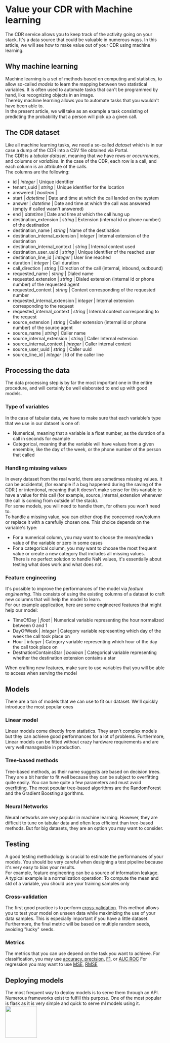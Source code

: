 
# Value your CDR with Machine learning  
The CDR service allows you to keep track of the activity going on your stack. It's a data source that could be valuable in numerous ways. In this article, we will see how to make value out of your CDR using machine learning.  
  
## Why machine learning  
Machine learning is a set of methods based on computing and statistics, to allow so-called *models* to learn the mapping between two statistical variables. It is often used to automate tasks that can't be programmed by hand, like recognizing objects in an image.  
Thereby machine learning allows you to automate tasks that you wouldn't have been able to.  
In the present article, we will take as an example a task consisting of predicting the probability that a person will pick up a given call.  
  
## The CDR dataset  
Like all machine learning tasks, we need a so-called *dataset* which is in our case a dump of the CDR into a CSV file obtained via Portal.  
The CDR is a *tabular dataset*, meaning that we have rows or *occurrences*, and columns or *variables*. In the case of the CDR, each row is a call, and each column is an attribute of the calls.  
The columns are the following:  
- id | *integer* | Unique identifier  
- tenant_uuid | *string* | Unique identifier for the location  
- answered | *boolean* |  
- start | *datetime* | Date and time at which the call landed on the system  
- answer | *datetime* | Date and time at which the call was answered (empty if called wasn't answered)  
- end | *datetime* | Date and time at which the call hung up  
- destination_extension | *string* | Extension (internal id or phone number) of the destination  
- destination_name | *string* | Name of the destination  
- destination_internal_extension | *integer* | Internal extension of the destination  
- destination_internal_context | *string* | Internal context used  
- destination_user_uuid | *string* | Unique identifier of the reached user  
- destination_line_id | *integer* | User line reached  
- duration | *integer* | Call duration  
- call_direction | *string* | Direction of the call (internal, inbound, outbound)  
- requested_name | *string* | Dialed name  
- requested_extension | *string* | Dialed extension (internal id or phone number) of the requested agent  
- requested_context | *string* | Context corresponding of the requested number  
- requested_internal_extension | *integer* | Internal extension corresponding to the request  
- requested_internal_context | *string* | Internal context corresponding to the request  
- source_extension | *string* | Caller extension (internal id or phone number) of the source agent  
- source_name | *string* | Caller name  
- source_internal_extension | *string* | Caller Internal extension  
- source_internal_context | *integer* | Caller internal context  
- source_user_uuid | *string* | Caller uuid  
- source_line_id | *integer* | Id of the caller line  
  
## Processing the data  
The data processing step is by far the most important one in the entire procedure, and will certainly be well elaborated to end up with good models.  
### Type of variables  
In the case of tabular data, we have to make sure that each variable's type that we use in our dataset is one of:  
- Numerical, meaning that a variable is a float number, as the duration of a call in seconds for example  
- Categorical, meaning that the variable will have values from a given ensemble, like the day of the week, or the phone number of the person that called  
### Handling missing values  
In every dataset from the real world, there are sometimes missing values. It can be accidental, (for example if a bug happened during the saving of the CDR ) or intentional, meaning that It doesn't make sense for this variable to have a value for this call (for example, source_internal_extension whenever the call is coming from outside of the stack).  
For some models, you will need to handle them, for others you won't need to.  
To handle a missing value, you can either drop the concerned row/column or replace it with a carefully chosen one. This choice depends on the variable's type:  
- For a numerical column, you may want to choose the mean/median value of the variable or zero in some cases  
- For a categorical column, you may want to choose the most frequent value or create a new category that includes all missing values.  
There is no perfect solution to handle NaN values, it's essentially about testing what does work and what does not.  
  
### Feature engineering  
It's possible to improve the performances of the model via *feature engineering*. This consists of using the existing columns of a dataset to craft new columns that will help the model to learn.  
For our example application, here are some engineered features that might help our model:  
- TimeOfDay | *float* | Numerical variable representing the hour normalized between 0 and 1  
- DayOfWeek | *integer* | Category variable representing which day of the week the call took place on  
- Hour | *integer* | Category variable representing which hour of the day the call took place on  
- DestnationContainsStar | *boolean* | Categorical variable representing whether the destination extension contains a star  
  
When crafting new features, make sure to use variables that you will be able to access when serving the model  
  
## Models  
There are a ton of models that we can use to fit our dataset. We'll quickly introduce the most popular ones  
### Linear model  
Linear models come directly from statistics. They aren't complex models but they can achieve good performances for a lot of problems. Furthermore, Linear models can be fitted without crazy hardware requirements and are very well manageable in production.  
### Tree-based methods  
Tree-based methods, as their name suggests are based on decision trees. They are a bit harder to fit well because they can be subject to overfitting quite easily. You can tune quite a few parameters and must avoid [overfitting](https://en.wikipedia.org/wiki/Overfitting). The most popular tree-based algorithms are the RandomForest and the Gradient Boosting algorithms.  
### Neural Networks  
Neural networks are very popular in machine learning. However, they are difficult to tune on tabular data and often less efficient than tree-based methods. But for big datasets, they are an option you may want to consider.  
## Testing  
A good testing methodology is crucial to estimate the performances of your models. You should be very careful when designing a test pipeline because it's very easy to bias your results.  
For example, feature engineering can be a source of information leakage.  
A typical example is a normalization operation: To compute the mean and std of a variable, you should use your training samples only  
### Cross-validation  
The first good practice is to perform [cross-validation](https://en.wikipedia.org/wiki/Cross-validation_(statistics)). This method allows you to test your model on unseen data while maximizing the use of your data samples. This is especially important if you have a little dataset. Furthermore, the final metric will be based on multiple random seeds, avoiding "lucky" seeds.
### Metrics  
The metrics that you can use depend on the task you want to achieve. 
For classification, you may use [accuracy, precision](https://en.wikipedia.org/wiki/Accuracy_and_precision), [F1](https://en.wikipedia.org/wiki/F-score), or [AUC ROC](https://fr.wikipedia.org/wiki/Courbe_ROC)
For regression you may want to use [MSE](https://en.wikipedia.org/wiki/Mean_squared_error), [RMSE](https://en.wikipedia.org/wiki/Root-mean-square_deviation)
  
## Deploying models  
The most frequent way to deploy models is to serve them through an API. Numerous frameworks exist to fulfill this purpose. One of the most popular is flask as it is very simple and quick to serve ml models using it.
<img src="https://user-images.githubusercontent.com/38444438/131364700-4e370e90-0f03-4924-be40-cc642b5d969a.png" width="100">
